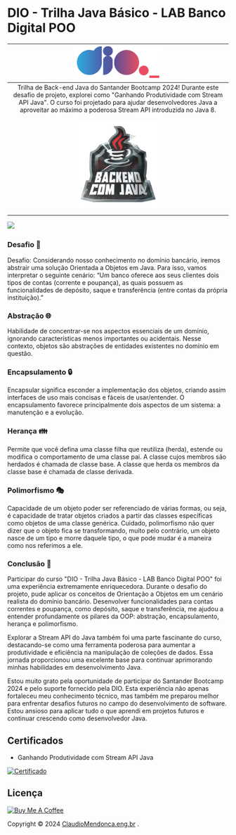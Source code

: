 # DIO - Trilha Java Básico - LAB Banco Digital POO

| [![DIO.me](https://github.com/ClaudioMendonca-Eng/dio-trilha-java-basico/blob/main/img/dio.png)](https://dio.me) |
|:--:|
| Trilha de Back-end Java do Santander Bootcamp 2024! Durante este desafio de projeto, explorei como "Ganhando Produtividade com Stream API Java". O curso foi projetado para ajudar desenvolvedores Java a aproveitar ao máximo a poderosa Stream API introduzida no Java 8. |
| <a href="https://www.youtube.com/watch?v=wtiaPK_200U" target="_blank"><img style="margin: 10px" height="200" width="200" src="https://github.com/ClaudioMendonca-Eng/dio-trilha-java-basico/blob/main/img/logoba.png" alt="Logo do BootCamp"/></a> |

<a href="https://docs.oracle.com/en/java/javase/20/"><img height= "35" src= "https://img.shields.io/badge/Java-ED8B00?style=for-the-badge&logo=openjdk&logoColor=white"></a>

### Desafio 🚀

Desafio: Considerando nosso conhecimento no domínio bancário, iremos abstrair uma solução Orientada a Objetos em Java. Para isso, vamos interpretar o seguinte cenário:
“Um banco oferece aos seus clientes dois tipos de contas (corrente e poupança), as quais possuem as funcionalidades de depósito, saque e transferência (entre contas da própria instituição).”

### Abstração 🌐
Habilidade de concentrar-se nos aspectos essenciais de um domínio, ignorando características menos importantes ou acidentais. Nesse contexto, objetos são abstrações de entidades existentes no domínio em questão.

### Encapsulamento 🔒
Encapsular significa esconder a implementação dos objetos, criando assim interfaces de uso mais concisas e fáceis de usar/entender. O encapsulamento favorece principalmente dois aspectos de um sistema: a manutenção e a evolução.

### Herança 👪
Permite que você defina uma classe filha que reutiliza (herda), estende ou modifica o comportamento de uma classe pai. A classe cujos membros são herdados é chamada de classe base. A classe que herda os membros da classe base é chamada de classe derivada.

### Polimorfismo 🎭
Capacidade de um objeto poder ser referenciado de várias formas, ou seja, é capacidade de tratar objetos criados a partir das classes específicas como objetos de uma classe genérica. Cuidado, polimorfismo não quer dizer que o objeto fica se transformando, muito pelo contrário, um objeto nasce de um tipo e morre daquele tipo, o que pode mudar é a maneira como nos referimos a ele.

### Conclusão 🏁

Participar do curso "DIO - Trilha Java Básico - LAB Banco Digital POO" foi uma experiência extremamente enriquecedora. Durante o desafio do projeto, pude aplicar os conceitos de Orientação a Objetos em um cenário realista do domínio bancário. Desenvolver funcionalidades para contas correntes e poupança, como depósito, saque e transferência, me ajudou a entender profundamente os pilares da OOP: abstração, encapsulamento, herança e polimorfismo.

Explorar a Stream API do Java também foi uma parte fascinante do curso, destacando-se como uma ferramenta poderosa para aumentar a produtividade e eficiência na manipulação de coleções de dados. Essa jornada proporcionou uma excelente base para continuar aprimorando minhas habilidades em desenvolvimento Java.

Estou muito grato pela oportunidade de participar do Santander Bootcamp 2024 e pelo suporte fornecido pela DIO. Esta experiência não apenas fortaleceu meu conhecimento técnico, mas também me preparou melhor para enfrentar desafios futuros no campo do desenvolvimento de software. Estou ansioso para aplicar tudo o que aprendi em projetos futuros e continuar crescendo como desenvolvedor Java.

## Certificados

- Ganhando Produtividade com Stream API Java

[![Certificado](img/01_certificado.png)](https://www.dio.me/certificate/Offfff)


## Licença

<a href="https://www.buymeacoffee.com/claudiomendonca" target="_blank"><img src="https://cdn.buymeacoffee.com/buttons/v2/default-yellow.png" alt="Buy Me A Coffee" style="height: 60px !important;width: 217px !important;" ></a>

Copyright © 2024 <a href="https://www.claudiomendonca.eng.br" target="_blank">ClaudioMendonca.eng.br</a> . 
